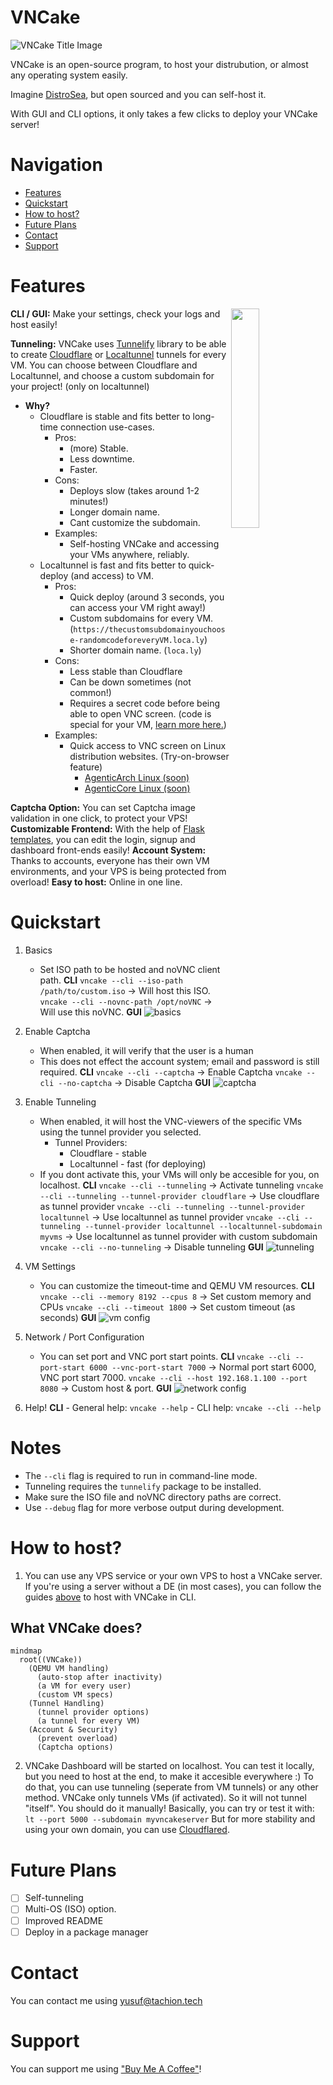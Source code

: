 # VNCake

![VNCake Title Image](https://raw.githubusercontent.com/MYusufY/VNCake/images/title.png)

VNCake is an open-source program, to host your distrubution, or almost any operating system easily.

Imagine  [DistroSea](https://distrosea.com/), but open sourced and you can self-host it.

With GUI and CLI options, it only takes a few clicks to deploy your VNCake server! 

# Navigation

- [Features](#features)
- [Quickstart](#quickstart)
- [How to host?](#how-to-host)
- [Future Plans](#future-plans)
- [Contact](#contact)
- [Support](#support)

# Features

<img src="https://raw.githubusercontent.com/MYusufY/VNCake/images/phone.png" align="right" width="30%" />

**CLI / GUI:** Make your settings, check your logs and host easily!

**Tunneling:** VNCake uses [Tunnelify](https://github.com/MYusufY/tunnelify) library to be able to create [Cloudflare](https://github.com/cloudflare/cloudflared) or [Localtunnel](https://github.com/localtunnel/localtunnel) tunnels for every VM. You can choose between Cloudflare and Localtunnel, and choose a custom subdomain for your project! (only on localtunnel)
 - **Why?**
	 - Cloudflare is stable and fits better to long-time connection use-cases.
		 - Pros:
			 - (more) Stable.
			 - Less downtime.
			 - Faster.
		 - Cons:
			 - Deploys slow (takes around 1-2 minutes!)
			 - Longer domain name.
			 - Cant customize the subdomain.
		 - Examples:
			 - Self-hosting VNCake and accessing your VMs anywhere, reliably.
	 - Localtunnel is fast and fits better to quick-deploy (and access) to VM.
		 - Pros:
			 - Quick deploy (around 3 seconds, you can access your VM right away!)
			 - Custom subdomains for every VM. (`https://thecustomsubdomainyouchoose-randomcodeforeveryVM.loca.ly`)
			 - Shorter domain name. (`loca.ly`)
		 - Cons:
			 - Less stable than Cloudflare
			 - Can be down sometimes (not common!)
			 - Requires a secret code before being able to open VNC screen. (code is special for your VM, [learn more here.](https://github.com/localtunnel/localtunnel/issues/598))
		- Examples:
			- Quick access to VNC screen on Linux distribution websites. (Try-on-browser feature)
				- [AgenticArch Linux (soon)](https://agenticarch.tachion.tech/)
				- [AgenticCore Linux (soon)](https://agenticcore.tachion.tech/)

**Captcha Option:** You can set Captcha image validation in one click, to protect your VPS!
**Customizable Frontend:** With the help of [Flask templates](https://flask.palletsprojects.com/en/stable/tutorial/templates/), you can edit the login, signup and dashboard front-ends easily!
**Account System:** Thanks to accounts, everyone has their own VM environments, and your VPS is being protected from overload!
**Easy to host:** Online in one line.

# Quickstart
1. Basics
	- Set ISO path to be hosted and noVNC client path.
	**CLI**
	`vncake --cli --iso-path /path/to/custom.iso` -> Will host this ISO.
	`vncake --cli --novnc-path /opt/noVNC` -> Will use this noVNC.
	**GUI**
	![basics](https://raw.githubusercontent.com/MYusufY/VNCake/images/basics.png)
2. Enable Captcha
	- When enabled, it will verify that the user is a human
	- This does not effect the account system; email and password is still required.
	**CLI**
			`vncake --cli --captcha` -> Enable Captcha
			`vncake --cli --no-captcha` -> Disable Captcha
	**GUI**
	![captcha](https://raw.githubusercontent.com/MYusufY/VNCake/images/captcha.png)

3. Enable Tunneling
	- When enabled, it will host the VNC-viewers of the specific VMs using the tunnel provider you selected.
		- Tunnel Providers:
			- Cloudflare - stable
			- Localtunnel - fast (for deploying)
	- If you dont activate this, your VMs will only be accesible for you, on localhost.
	**CLI**
		`vncake --cli --tunneling` -> Activate tunneling
		`vncake --cli --tunneling --tunnel-provider cloudflare` -> Use cloudflare as tunnel provider
		`vncake --cli --tunneling --tunnel-provider localtunnel` -> Use localtunnel as tunnel provider
		`vncake --cli --tunneling --tunnel-provider localtunnel --localtunnel-subdomain myvms` -> Use localtunnel as tunnel provider with custom subdomain
		`vncake --cli --no-tunneling` -> Disable tunneling
	**GUI**
	![tunneling](https://raw.githubusercontent.com/MYusufY/VNCake/images/tunneling.png)
4. VM Settings
	- You can customize the timeout-time and QEMU VM resources.
	**CLI**
	`vncake --cli --memory 8192 --cpus 8` -> Set custom memory and CPUs
	`vncake --cli --timeout 1800` -> Set custom timeout (as seconds)
	**GUI**
	![vm config](https://raw.githubusercontent.com/MYusufY/VNCake/images/vm-config.png)
5. Network / Port Configuration
	- You can set port and VNC port start points.
	**CLI**
	`vncake --cli --port-start 6000 --vnc-port-start 7000` -> Normal port start 6000, VNC port start 7000.
	`vncake --cli --host 192.168.1.100 --port 8080` -> Custom host & port.
	**GUI**
	![network config](https://raw.githubusercontent.com/MYusufY/VNCake/images/network-config.png)
6. Help!
	**CLI**
		- General help:
			`vncake --help`
		- CLI help:
			`vncake --cli --help`

# Notes

-   The  `--cli`  flag is required to run in command-line mode.
-   Tunneling requires the  `tunnelify`  package to be installed.
-   Make sure the ISO file and noVNC directory paths are correct.    
-   Use  `--debug`  flag for more verbose output during development.

# How to host?
1. You can use any VPS service or your own VPS to host a VNCake server.
If you're using a server without a DE (in most cases), you can follow the guides [above](#quickstart) to host with VNCake in CLI.

## What VNCake does?
```mermaid
mindmap
  root((VNCake))
    (QEMU VM handling)
      (auto-stop after inactivity)
      (a VM for every user)
      (custom VM specs)
    (Tunnel Handling)
      (tunnel provider options)
      (a tunnel for every VM)
    (Account & Security)
      (prevent overload)
      (Captcha options)
```
2. VNCake Dashboard will be started on localhost. You can test it locally, but you need to host at the end, to make it accesible everywhere :) To do that, you can use tunneling (seperate from VM tunnels) or any other method.
	VNCake only tunnels VMs (if activated). So it will not tunnel "itself". You should do it manually!
	Basically, you can try or test it with:
	`lt --port 5000 --subdomain myvncakeserver`
	But for more stability and using your own domain, you can use [Cloudflared](https://github.com/cloudflare/cloudflared).

# Future Plans

- [ ] Self-tunneling
- [ ] Multi-OS (ISO) option.
- [ ] Improved README
- [ ] Deploy in a package manager

# Contact

You can contact me using [yusuf@tachion.tech](mailto:yusuf@tachion.tech)

# Support

You can support me using ["Buy Me A Coffee"](https://buymeacoffee.com/myusuf)!
